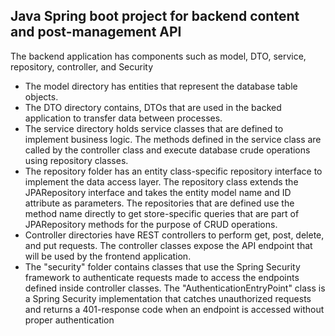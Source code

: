 ## Java Spring boot project for backend content and post-management API

The backend application has components such as model, DTO,
service, repository, controller, and Security
* The model directory has entities that represent the database table objects.
* The DTO directory contains, DTOs that are used in the backed application to transfer data between processes.
* The service directory holds service classes that are defined to implement business
logic. The methods defined in the service class are called by the controller class
and execute database crude operations using repository classes.
* The repository folder has an entity class-specific repository interface to implement
the data access layer. The repository class extends the JPARepository interface and
takes the entity model name and ID attribute as parameters. The repositories that
are defined use the method name directly to get store-specific queries that are
part of JPARepository methods for the purpose of CRUD operations.
* Controller directories have REST controllers to perform get, post, delete, and put
requests. The controller classes expose the API endpoint that will be used by the
frontend application.
* The "security" folder contains classes that use the Spring Security framework to
authenticate requests made to access the endpoints defined inside controller classes. The "AuthenticationEntryPoint" class is a Spring Security implementation that
catches unauthorized requests and returns a 401-response code when an endpoint is accessed without proper authentication


